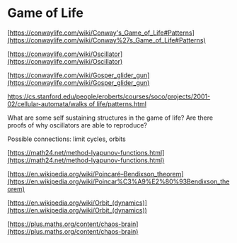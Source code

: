 # Game of Life

[https://conwaylife.com/wiki/Conway's_Game_of_Life#Patterns](https://conwaylife.com/wiki/Conway%27s_Game_of_Life#Patterns)

[https://conwaylife.com/wiki/Oscillator](https://conwaylife.com/wiki/Oscillator)

[https://conwaylife.com/wiki/Gosper_glider_gun](https://conwaylife.com/wiki/Gosper_glider_gun)

[https://cs.stanford.edu/people/eroberts/courses/soco/projects/2001-02/cellular-automata/walks of life/patterns.html](https://cs.stanford.edu/people/eroberts/courses/soco/projects/2001-02/cellular-automata/walks%20of%20life/patterns.html)

What are some self sustaining structures in the game of life? Are there proofs of why oscillators are able to reproduce?

Possible connections: limit cycles, orbits

[https://math24.net/method-lyapunov-functions.html](https://math24.net/method-lyapunov-functions.html)

[https://en.wikipedia.org/wiki/Poincaré–Bendixson_theorem](https://en.wikipedia.org/wiki/Poincar%C3%A9%E2%80%93Bendixson_theorem)

[https://en.wikipedia.org/wiki/Orbit_(dynamics)](https://en.wikipedia.org/wiki/Orbit_(dynamics))

[https://plus.maths.org/content/chaos-brain](https://plus.maths.org/content/chaos-brain)